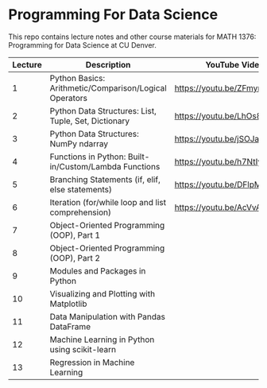 # Programming For Data Science
This repo contains lecture notes and other course materials for MATH 1376: Programming for Data Science at CU Denver.

| Lecture        | Description                                  | YouTube Video     |
|-------------|----------------------------------------------|-----------------|
|  1     | Python Basics: Arithmetic/Comparison/Logical Operators                   | https://youtu.be/ZFmyr2lClLk |
|  2     | Python Data Structures: List, Tuple, Set, Dictionary    | https://youtu.be/LhOs8GVD9UY |
|  3     | Python Data Structures: NumPy ndarray     | https://youtu.be/jSOJayMhDv8 |
|  4     | Functions in Python: Built-in/Custom/Lambda Functions | https://youtu.be/h7NtIye5tgo  |
|  5     | Branching Statements (if, elif, else statements)   | https://youtu.be/DFlpMFb-FpU   |
|  6     | Iteration (for/while loop and list comprehension) |  https://youtu.be/AcVvAPF8MUA                    |
|  7     | Object-Oriented Programming (OOP), Part 1   |              |
|  8     | Object-Oriented Programming (OOP), Part 2   |              | 
|  9     | Modules and Packages in Python         |            |
|  10    | Visualizing and Plotting with Matplotlib     |            |
| 11     | Data Manipulation with Pandas DataFrame    |            |
| 12     | Machine Learning in Python using scikit-learn  |        | 
| 13     | Regression in Machine Learning              |          |
